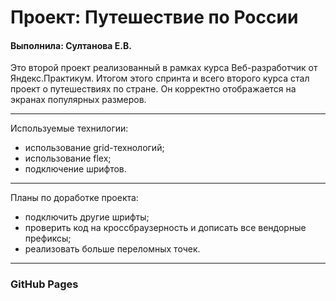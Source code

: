 # Проект: Путешествие по России
#### Выполнила: Султанова Е.В.

Это второй проект реализованный в рамках курса Веб-разработчик от Яндекс.Практикум. Итогом этого спринта и всего второго курса стал проект о путешествиях по стране. Он корректно отображается на экранах популярных размеров.

---
Используемые технилогии:

* использование grid-технологий;
* использование flex;
* подключение шрифтов.
---

Планы по доработке проекта:

* подключить другие шрифты;
* проверить код на кроссбраузерность и дописать все вендорные префиксы;
* реализовать больше переломных точек.
---
### GitHub Pages
